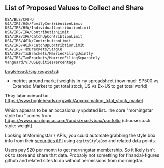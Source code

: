 ## List of Proposed Values to Collect and Share
```
USA/BLS/CPU-U
USA/IRS/HSA/FamilyContributionLimit
USA/IRS/HSA/IndividualContributionLimit
USA/IRS/IRA/ContributionLimit
USA/IRS/IRA/CatchUpContribtionLimit
USA/IRS/401k/ContributionLimit
USA/IRS/401k/CatchUpContribtionLimit
USA/IRS/TaxBrackets/Single
USA/IRS/TaxBrackets/MarriedFilingJointly
USA/IRS/TaxBrackets/MarriedFilingSeparately
Vanguard/VT/USEquitiesPercentage
```

[bogleheads/cjg requested](https://www.bogleheads.org/forum/viewtopic.php?p=6929156#p6929156):
- metrics around market weights in my spreadsheet (how much SP500 vs Extended Market to get total stock, US vs Ex-US to get total world)

They later pointed to: https://www.bogleheads.org/wiki/Approximating_total_stock_market

Which appears to be an occasionally updated list...the core "morningstar style box" comes from https://www.morningstar.com/funds/xnas/vtsax/portfolio (choose stock style: weight)

Looking at Morningstar's APIs, you could automate grabbing the style box info from their [securities API](https://developer.morningstar.com/apis/investment-analysis/securities-us/overview) using `equityStyleBox` and related data points.

Users pay $20 per month to get morningstar membership. So it likely isn't ok to store and share that data. Probably not something for financial-figures github and related sites to do without permissions from morningstar.
